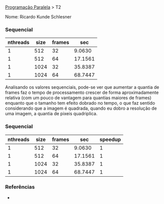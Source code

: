 [Programação Paralela](https://github.com/AndreaInfUFSM/elc139-2018a) > T2

Nome: Ricardo Kunde Schlesner


### Sequencial

| nthreads | size    | frames    | sec     |
|----------|---------|-----------|---------|
| 1        | 512     | 32        | 9.0630  |
| 1        | 512     | 64        | 17.1561 |
| 1        | 1024    | 32        | 35.8387 |
| 1        | 1024    | 64        | 68.7447 |

Analisando os valores sequenciais, pode-se ver que aumentar a quantia de frames faz o tempo de processamento crescer de forma aproximadamente relativa (com um pouco de vantagem para quantias maiores de frames) enquanto que o tamanho tem efeito dobrado no tempo, o que faz sentido considerando que a imagem é quadrada, quando eu dobro a resolução de uma imagem, a quantia de pixeis quadriplica.

### Sequencial

| nthreads | size    | frames    | sec     | speedup | 
|----------|---------|-----------|---------|---------|
| 1        | 512     | 32        | 9.0630  | 1       |
| 1        | 512     | 64        | 17.1561 | 1       |
| 1        | 1024    | 32        | 35.8387 | 1       |
| 1        | 1024    | 64        | 68.7447 | 1       |


### Referências
-

